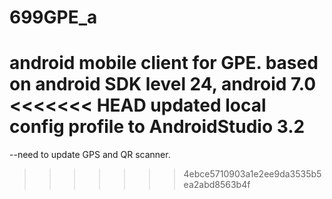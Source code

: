 # 699GPE_a
android mobile client for GPE.
based on android SDK level 24, android 7.0
<<<<<<< HEAD
updated local config profile to AndroidStudio 3.2
=======

--need to update GPS and QR scanner.
>>>>>>> 4ebce5710903a1e2ee9da3535b5ea2abd8563b4f
